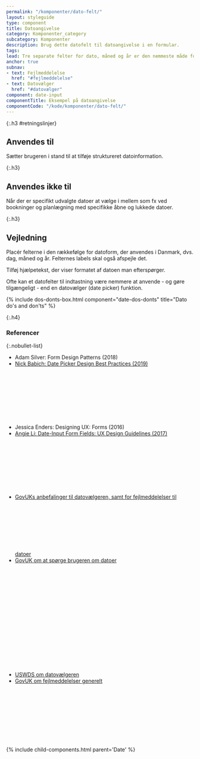 ```yaml
---
permalink: "/komponenter/dato-felt/"
layout: styleguide
type: component
title: Datoangivelse
category: Komponenter_category
subcategory: Komponenter
description: Brug dette datofelt til datoangivelse i en formular.
tags: 
lead: Tre separate felter for dato, måned og år er den nemmeste måde for brugeren at indskrive en dato.
anchor: true
subnav:
- text: Fejlmeddelelse
  href: "#fejlmeddelelse"
- text: Datovælger
  href: "#datovælger"
component: date-input
componentTitle: Eksempel på datoangivelse
componentCode: "/kode/komponenter/dato-felt/"
---
```


{:.h3 #retningslinjer}
## Anvendes til
Sætter brugeren i stand til at tilføje struktureret datoinformation.

{:.h3}
## Anvendes ikke til

Når der er specifikt udvalgte datoer at vælge i mellem som fx ved bookninger og planlægning med specifikke åbne og lukkede datoer.

{:.h3}
## Vejledning

Placér felterne i den rækkefølge for datoform, der anvendes i Danmark, dvs. dag, måned og år. Felternes labels skal også afspejle det.

Tilføj hjælpetekst, der viser formatet af datoen man efterspørger.

Ofte kan et datofelter til indtastning være nemmere at anvende - og gøre tilgængeligt - end en datovælger (date picker) funktion.

{% include dos-donts-box.html component="date-dos-donts" title="Dato do's and don'ts" %}

{:.h4}
### Referencer

{:.nobullet-list}
- Adam Silver: Form Design Patterns (2018)
- <a href="https://uxpro.cc/publications/date-picker-design-best-practices/" class="icon-link">Nick Babich: Date Picker Design Best Practices (2019)<svg class="icon-svg" focusable="false" aria-hidden="true"><use xlink:href="#open-in-new"></use></svg></a>
- Jessica Enders: Designing UX: Forms (2016)
- <a href="https://www.nngroup.com/articles/date-input/" class="icon-link">Angie Li: Date-Input Form Fields: UX Design Guidelines (2017)<svg class="icon-svg" focusable="false" aria-hidden="true"><use xlink:href="#open-in-new"></use></svg></a>
- <a href="https://design-system.service.gov.uk/components/date-input/" class="icon-link">GovUKs anbefalinger til datovælgeren, samt for fejlmeddelelser til datoer<svg class="icon-svg" focusable="false" aria-hidden="true" tabindex="-1"><use xlink:href="#open-in-new"></use></svg></a>
- <a href="https://design-system.service.gov.uk/patterns/dates/" class="icon-link">GovUK om at spørge brugeren om datoer<svg class="icon-svg" focusable="false" aria-hidden="true" tabindex="-1"><use xlink:href="#open-in-new"></use></svg></a>
- <a href="https://v2.designsystem.digital.gov/components/form-controls/#date-input" class="icon-link">USWDS om datovælgeren<svg class="icon-svg" focusable="false" aria-hidden="true" tabindex="-1"><use xlink:href="#open-in-new"></use></svg></a>
- <a href="https://design-system.service.gov.uk/components/error-message/" class="icon-link">GovUK om fejlmeddelelser generelt<svg class="icon-svg" focusable="false" aria-hidden="true" tabindex="-1"><use xlink:href="#open-in-new"></use></svg></a>

{% include child-components.html parent='Date' %}
